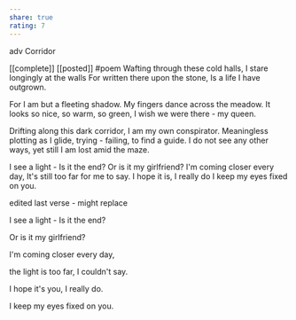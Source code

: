 ```yaml
---
share: true
rating: 7
---
```

adv Corridor  

[[complete]] [[posted]]   #poem
Wafting through these cold halls,
I stare longingly at the walls
For written there upon the stone,
Is a life I have outgrown.

For I am but a fleeting shadow.
My fingers dance across the meadow.
It looks so nice, so warm, so green,
I wish we were there - my queen.
  
Drifting along this dark corridor,
I am my own conspirator.
Meaningless plotting as I glide,
trying - failing, to find a guide.
I do not see any other ways,
yet still I am lost amid the maze.
  
I see a light - Is it the end?
Or is it my girlfriend?
I'm coming closer every day,
It's still too far for me to say.
I hope it is, I really do
I keep my eyes fixed on you.

  

edited last verse - might replace

  

I see a light - Is it the end?

Or is it my girlfriend?

I'm coming closer every day,

the light is too far, I couldn't say.

I hope it's you, I really do.

I keep my eyes fixed on you.